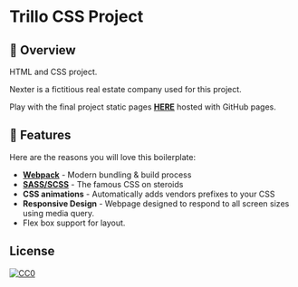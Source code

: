 # Trillo CSS Project

## :balloon: Overview

HTML and CSS project.

Nexter is a fictitious real estate company used for this project.

Play with the final project static pages **[HERE](https://marknjo.github.io/nexter/)** hosted with GitHub pages.

## :mega: Features

Here are the reasons you will love this boilerplate:

- **[Webpack](https://webpack.js.org/)** - Modern bundling & build process
- **[SASS/SCSS](https://sass-lang.com/)** - The famous CSS on steroids
- **CSS animations** - Automatically adds vendors prefixes to your CSS
- **Responsive Design** - Webpage designed to respond to all screen sizes using media query.
- Flex box support for layout.

## License

[![CC0](http://mirrors.creativecommons.org/presskit/buttons/88x31/svg/cc-zero.svg)](https://creativecommons.org/publicdomain/zero/1.0/)
